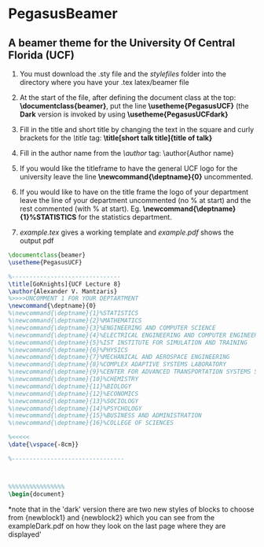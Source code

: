 # PegasusBeamer
## A beamer theme for the University Of Central Florida (UCF)

1. You must download the .sty file and the *stylefiles* folder into the directory where you have your .tex latex/beamer file

2. At the start of the file, after defining the document class at the top: **\documentclass{beamer}**, put the line **\usetheme{PegasusUCF}** (the **Dark** version is invoked by using **\usetheme{PegasusUCFdark}**

3. Fill in the title and short title  by changing the text in the square and curly brackets for the *\title* tag: **\title[short talk title]{title of talk}**

4. Fill in the author name from the *\author* tag: \author{Author name}

5. If you would like the titleframe to have the general UCF logo for the university leave the line **\newcommand{\deptname}{0}** uncommented.

6. If you would like to have on the title frame the logo of your department leave the line of your department uncommented (no % at start) and the rest commented (with % at start). Eg. **\newcommand{\deptname}{1}%STATISTICS** for the statistics department. 

7. *example.tex* gives a working template and *example.pdf* shows the output pdf


```latex
\documentclass{beamer}
\usetheme{PegasusUCF}

%-------------------------------
\title[GoKnights]{UCF Lecture 8}
\author{Alexander V. Mantzaris}
%>>>>UNCOMMENT 1 FOR YOUR DEPTARTMENT
\newcommand{\deptname}{0}
%\newcommand{\deptname}{1}%STATISTICS
%\newcommand{\deptname}{2}%MATHEMATICS
%\newcommand{\deptname}{3}%ENGINEERING AND COMPUTER SCIENCE
%\newcommand{\deptname}{4}%ELECTRICAL ENGINEERING AND COMPUTER ENGINEERING
%\newcommand{\deptname}{5}%IST INSTITUTE FOR SIMULATION AND TRAINING
%\newcommand{\deptname}{6}%PHYSICS
%\newcommand{\deptname}{7}%MECHANICAL AND AEROSPACE ENGINEERING
%\newcommand{\deptname}{8}%COMPLEX ADAPTIVE SYSTEMS LABORATORY
%\newcommand{\deptname}{9}%CENTER FOR ADVANCED TRANSPORTATION SYSTEMS SIMULATION
%\newcommand{\deptname}{10}%CHEMISTRY
%\newcommand{\deptname}{11}%BIOLOGY
%\newcommand{\deptname}{12}%ECONOMICS
%\newcommand{\deptname}{13}%SOCIOLOGY
%\newcommand{\deptname}{14}%PSYCHOLOGY
%\newcommand{\deptname}{15}%BUSINESS AND ADMINISTRATION
%\newcommand{\deptname}{16}%COLLEGE OF SCIENCES

%<<<<<
\date{\vspace{-8cm}}

%--------------------------------



%%%%%%%%%%%%%%%%
\begin{document}
```

*note that in the 'dark' version there are two new styles of blocks to choose from {newblock1} and {newblock2} which you can see from the exampleDark.pdf on how they look on the last page where they are displayed'
